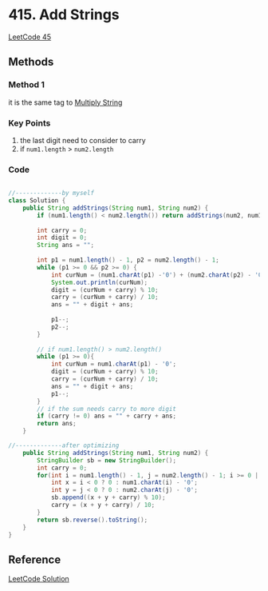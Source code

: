 # 415. Add Strings

[LeetCode 45](https://leetcode.com/problems/add-strings/)


## Methods

### Method 1
it is the same tag to [Multiply String](../Multiply_Strings)

### Key Points
1. the last digit need to consider to carry 
2. if `num1.length` > `num2.length`

### Code
```java

//-------------by myself 
class Solution {
    public String addStrings(String num1, String num2) {
        if (num1.length() < num2.length()) return addStrings(num2, num1); 
        
        int carry = 0; 
        int digit = 0; 
        String ans = ""; 
        
        int p1 = num1.length() - 1, p2 = num2.length() - 1; 
        while (p1 >= 0 && p2 >= 0) {
            int curNum = (num1.charAt(p1) -'0') + (num2.charAt(p2) - '0'); 
            System.out.println(curNum);
            digit = (curNum + carry) % 10; 
            carry = (curNum + carry) / 10; 
            ans = "" + digit + ans; 
            
            p1--;
            p2--; 
        }
        
        // if num1.length() > num2.length()
        while (p1 >= 0){
            int curNum = num1.charAt(p1) - '0'; 
            digit = (curNum + carry) % 10; 
            carry = (curNum + carry) / 10; 
            ans = "" + digit + ans; 
            p1--; 
        }
        // if the sum needs carry to more digit
        if (carry != 0) ans = "" + carry + ans; 
        return ans;
    }

//-------------after optimizing 
    public String addStrings(String num1, String num2) {
        StringBuilder sb = new StringBuilder();
        int carry = 0;
        for(int i = num1.length() - 1, j = num2.length() - 1; i >= 0 || j >= 0 || carry == 1; i--, j--){
            int x = i < 0 ? 0 : num1.charAt(i) - '0';
            int y = j < 0 ? 0 : num2.charAt(j) - '0';
            sb.append((x + y + carry) % 10);
            carry = (x + y + carry) / 10;
        }
        return sb.reverse().toString();
    }
} 
```


## Reference
[LeetCode Solution](https://leetcode.com/problems/add-strings/discuss/90436/Straightforward-Java-8-main-lines-25ms)